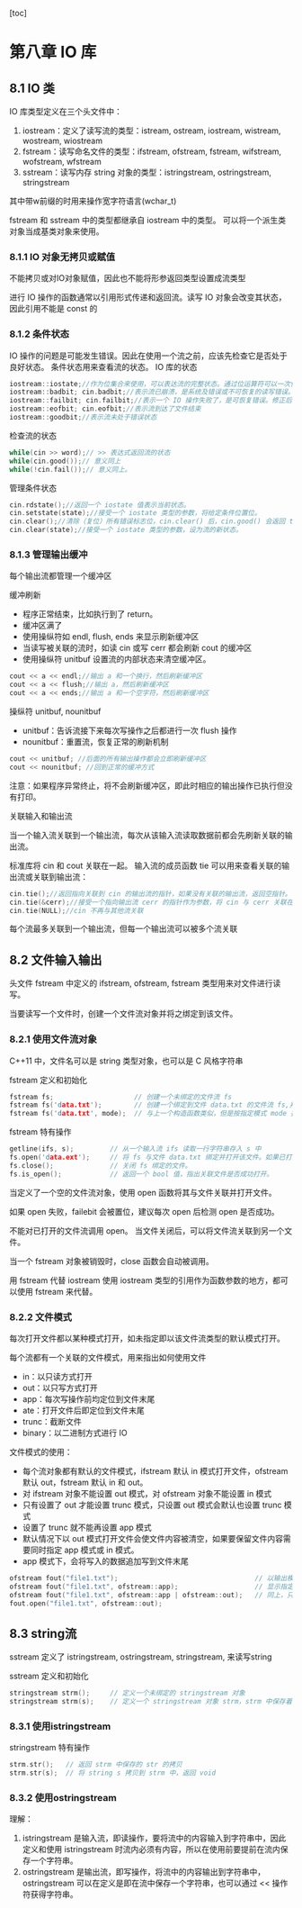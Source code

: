 [toc]

# 第八章 IO 库
## 8.1 IO 类

IO 库类型定义在三个头文件中：
1. iostream：定义了读写流的类型：istream, ostream, iostream, wistream, wostream, wiostream
2. fstream：读写命名文件的类型：ifstream, ofstream, fstream, wifstream, wofstream, wfstream
3. sstream：读写内存 string 对象的类型：istringstream, ostringstream, stringstream

其中带w前缀的时用来操作宽字符语言(wchar_t)

fstream 和 sstream 中的类型都继承自 iostream 中的类型。
可以将一个派生类对象当成基类对象来使用。

### 8.1.1 IO 对象无拷贝或赋值
不能拷贝或对IO对象赋值，因此也不能将形参返回类型设置成流类型

进行 IO 操作的函数通常以引用形式传递和返回流。读写 IO 对象会改变其状态，因此引用不能是 const 的

### 8.1.2 条件状态
IO 操作的问题是可能发生错误。因此在使用一个流之前，应该先检查它是否处于良好状态。
条件状态用来查看流的状态。
IO 库的状态
```c++
iostream::iostate;//作为位集合来使用，可以表达流的完整状态。通过位运算符可以一次性检测或设置多个标志位。
iostream::badbit; cin.badbit;//表示流已崩溃，是系统及错误或不可恢复的读写错误。流无法再使用。
iostream::failbit; cin.failbit;//表示一个 IO 操作失败了，是可恢复错误。修正后流可以继续使用。
iostream::eofbit; cin.eofbit;//表示流到达了文件结束
iostream::goodbit;//表示流未处于错误状态
```

检查流的状态
```c++
while(cin >> word);// >> 表达式返回流的状态
while(cin.good());// 意义同上
while(!cin.fail());// 意义同上。
```

管理条件状态
```c++
cin.rdstate();//返回一个 iostate 值表示当前状态。
cin.setstate(state);//接受一个 iostate 类型的参数，将给定条件位置位。
cin.clear();//清除（复位）所有错误标志位，cin.clear() 后，cin.good() 会返回 true
cin.clear(state);//接受一个 iostate 类型的参数，设为流的新状态。
```

### 8.1.3 管理输出缓冲
每个输出流都管理一个缓冲区

缓冲刷新
- 程序正常结束，比如执行到了 return。
- 缓冲区满了
- 使用操纵符如 endl, flush, ends 来显示刷新缓冲区
- 当读写被关联的流时，如读 cin 或写 cerr 都会刷新 cout 的缓冲区
- 使用操纵符 unitbuf 设置流的内部状态来清空缓冲区。

```c++
cout << a << endl;//输出 a 和一个换行，然后刷新缓冲区
cout << a << flush;//输出 a，然后刷新缓冲区
cout << a << ends;//输出 a 和一个空字符，然后刷新缓冲区
```
操纵符 unitbuf, nounitbuf
- unitbuf：告诉流接下来每次写操作之后都进行一次 flush 操作
- nounitbuf：重置流，恢复正常的刷新机制

```c++
cout << unitbuf; //后面的所有输出操作都会立即刷新缓冲区
cout << nounitbuf; //回到正常的缓冲方式
```

注意：如果程序异常终止，将不会刷新缓冲区，即此时相应的输出操作已执行但没有打印。


关联输入和输出流

当一个输入流关联到一个输出流，每次从该输入流读取数据前都会先刷新关联的输出流。

标准库将 cin 和 cout 关联在一起。
输入流的成员函数 tie 可以用来查看关联的输出流或关联到输出流：
```c++
cin.tie();//返回指向关联到 cin 的输出流的指针，如果没有关联的输出流，返回空指针。
cin.tie(&cerr);//接受一个指向输出流 cerr 的指针作为参数，将 cin 与 cerr 关联在一起
cin.tie(NULL);//cin 不再与其他流关联
```

每个流最多关联到一个输出流，但每一个输出流可以被多个流关联

## 8.2 文件输入输出

头文件 fstream 中定义的 ifstream, ofstream, fstream 类型用来对文件进行读写。

当要读写一个文件时，创建一个文件流对象并将之绑定到该文件。

### 8.2.1 使用文件流对象

C++11 中，文件名可以是 string 类型对象，也可以是 C 风格字符串

fstream 定义和初始化
```c++
fstream fs;                    // 创建一个未绑定的文件流 fs
fstream fs('data.txt');        // 创建一个绑定到文件 data.txt 的文件流 fs,并打开文件 data.txt
fstream fs('data.txt', mode);  // 与上一个构造函数类似，但是按指定模式 mode 打开文件
```

fstream 特有操作
```c++
getline(ifs, s);         // 从一个输入流 ifs 读取一行字符串存入 s 中
fs.open('data.ext');     // 将 fs 与文件 data.txt 绑定并打开该文件。如果已打开会发生错误。
fs.close();              // 关闭 fs 绑定的文件。
fs.is_open();            // 返回一个 bool 值，指出关联文件是否成功打开。
```

当定义了一个空的文件流对象，使用 open 函数将其与文件关联并打开文件。

如果 open 失败，failebit 会被置位，建议每次 open 后检测 open 是否成功。 

不能对已打开的文件流调用 open。
当文件关闭后，可以将文件流关联到另一个文件。

当一个 fstream 对象被销毁时，close 函数会自动被调用。

用 fstream 代替 iostream
使用 iostream 类型的引用作为函数参数的地方，都可以使用 fstream 来代替。

### 8.2.2 文件模式
每次打开文件都以某种模式打开，如未指定即以该文件流类型的默认模式打开。

每个流都有一个关联的文件模式，用来指出如何使用文件
- in：以只读方式打开
- out：以只写方式打开
- app：每次写操作前均定位到文件末尾
- ate：打开文件后即定位到文件末尾
- trunc：截断文件
- binary：以二进制方式进行 IO

文件模式的使用：
- 每个流对象都有默认的文件模式，ifstream 默认 in 模式打开文件，ofstream 默认 out，fstream 默认 in 和 out。
- 对 ifstream 对象不能设置 out 模式，对 ofstream 对象不能设置 in 模式
- 只有设置了 out 才能设置 trunc 模式，只设置 out 模式会默认也设置 trunc 模式
- 设置了 trunc 就不能再设置 app 模式
- 默认情况下以 out 模式打开文件会使文件内容被清空，如果要保留文件内容需要同时指定 app 模式或 in 模式。
- app 模式下，会将写入的数据追加写到文件末尾

```c++
ofstream fout("file1.txt");                                  // 以输出模式打开文件并截断文件（即清空文件内容）
ofstream fout("file1.txt", ofstream::app);                   // 显示指定 app 模式（+隐含的 out 模式）
ofstream fout("file1.txt", ofstream::app | ofstream::out);   // 同上，只是将 out 模式显式地指定了一下。
fout.open("file1.txt", ofstream::out);
```

## 8.3 string流
sstream 定义了 istringstream, ostringstream, stringstream, 来读写string

sstream 定义和初始化
```c++
stringstream strm();     // 定义一个未绑定的 stringstream 对象
stringstream strm(s);    // 定义一个 stringstream 对象 strm，strm 中保存着 string s 的拷贝。
```

### 8.3.1 使用istringstream
stringstream 特有操作
```c++
strm.str();   // 返回 strm 中保存的 str 的拷贝
strm.str(s);  // 将 string s 拷贝到 strm 中，返回 void
```

### 8.3.2 使用ostringstream

理解：
1. istringstream 是输入流，即读操作，要将流中的内容输入到字符串中，因此定义和使用 istringstream 时流内必须有内容，所以在使用前要提前在流内保存一个字符串。
2. ostringstream 是输出流，即写操作，将流中的内容输出到字符串中，ostringstream 可以在定义是即在流中保存一个字符串，也可以通过 << 操作符获得字符串。